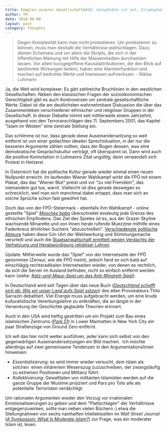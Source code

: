 ```yaml
---
title: Komplex unserer Gesellschaft&#58; Xenophobie ist out, Islamophobie in
author: TM
date: 2010-09-08
layout: post
category: thoughts
---
```


>Gegen Komplexität kann man nicht protestieren. Um protestieren zu können, muss man deshalb die Verhältnisse plattschlagen. Dazu dienen Schemata und vor allem die Skripts, die sich in der öffentlichen Meinung mit Hilfe der Massenmedien durchsetzen lassen. Vor allem kurzgegriffene Kausalattributionen, die den Blick auf bestimmte Wirkungen lenken, haben eine Alarmierfunktion und machen auf bedrohte Werte und Interessen aufmerksam. - Niklas Luhmann

Ja, die Welt wird komplexer. Es gibt zahlreiche Bruchlinien in den westlichen Gesellschaften. Neben den klassischen Fragen der sozioökonomischen Gerechtigkeit gibt es auch Kontroversen um zentrale gesellschaftliche Werte.
Dabei ist die am deutlichsten wahrnehmbare Diskussion die über das Zusammenleben verschiedener ethnischer und religiöser Gruppen in der Gesellschaft. In dieser Debatte nimmt seit mittlerweile einem Jahrzehnt, ausgehend von den Terroranschlägen des 11. Septembers 2001, das Kapitel "Islam im Westen" eine zentrale Stellung ein.

Das schlimme ist nur, dass gerade diese Auseinandersetzung so weit entfernt ist von einer gedachten idealen Sprechsituation, in der nur die besseren Argumente zählen sollten, dass der Bogen dessen, was eine demokratische Gesprächskultur verträgt, oft überspannt ist. Dann wird auch die positive Konnotation in Luhmanns Zitat ungültig; dann verwandelt sich Protest in Hetzerei.

In Österreich hat die politische Kultur gerade wieder einmal einen neuen Nullpunkt erreicht. Im laufenden Wiener Wahlkampf wirbt die FPÖ mit einem Plakat, das das "Wiener Blut" preist und vor "zu viel Fremdem", das niemandem gut tue, warnt. Vielleicht ist dies gerade deswegen so schrecklich, weil man sich manchmal dabei ertappt, dass man sich an solche Sprüche schon fast gewöhnt hat.

Doch das von der FPÖ-Steiermark - ebenfalls ihm Wahlkampf - online gestellte "Spiel" <a href="http://www.moschee-baba.at/">_Moschee baba_</a> überschreitet eindeutig jede Grenze des ethischen Empfindens. Das Ziel des Spieles ist es, aus der Grazer Skyline wachsende Minarette und von ihnen herab rufende Muezzine mithilfe eines Fadenkreuz ähnlichen Suchers "abzuschießen".
<a href="http://diepresse.com/home/politik/steiermarkwahl/591233/index.do?direct=591572&amp;_vl_backlink=/home/politik/steiermarkwahl/591572/index.do&amp;selChannel=">Verschiedenste politische Akteure</a> haben diese (Un-)Art der Wahlwerbung und Stimmungsmache verurteilt und auch die <a href="http://diepresse.com/home/politik/steiermarkwahl/591572/index.do?_vl_backlink=/home/index.do">Staatsanwaltschaft ermittelt wegen Verdachts der Verhetzung und Herabwürdigung religiöser Lehren</a>.

Update: Mittlerweile wurde das "Spiel" von der Internetseite der FPÖ genommen (Zensur, wie die FPÖ meint), jedoch fand es sich bald auf einschlägig rechtsradikalen Internetseiten wieder, von denen es rechtlich, da sich die Server im Ausland befinden, nicht so einfach entfernt werden kann (siehe: <a href="http://diepresse.com/home/politik/steiermarkwahl/592775/KatzundMausSpiel-um-das-AntiMinarettSpiel" target="_blank">_Katz-und-Maus-Spiel um das Anti-Minarett-Spiel_</a>).

In Deutschland wird seit Tagen über das neue Buch (<a href="http://www.randomhouse.de/book/edition.jsp?mid=4&amp;edi=296641#tabbox" target="_blank">_Deutschland schafft sich ab: Wie wir unser Land aufs Spiel setzen_</a>) des alten Provokateurs Thilo Sarrazin debattiert. Viel Energie muss aufgebracht werden, um eine krude kulturalistische Vererbungslehre zu entkräften, die an längst in der Versenkung der Geschichte geglaubte Theorien erinnert.

Auch in den USA wird heftig gestritten um ein Projekt zum Bau eines islamischen Zentrums (<a href="http://en.wikipedia.org/wiki/Park51" target="_blank">_Park 51_</a>) in Lower Manhatten in New York City ein paar Straßenzüge von Ground Zero entfernt.

Ich will das hier nicht weiter ausführen, jeder kann sich selbst von den gegenwärtigen Auseinandersetzungen ein Bild machen.  Ich möchte allerdings auf zwei gemeinsame Tendenzen in den Argumentationslinien hinweisen:

* _Essentialisierung_: es wird immer wieder versucht, _dem_ Islam als solchen  einen inhärenten Wesenszug zuzuschreiben, der zwangsläufig zu extremen Positionen und Militanz führt.
* _Kollektivierung_: Gewalttaten von militanten Islamisten werden auf die ganze Gruppe der Muslime projiziert und Pars pro Toto alle als potentielle Terroristen verdächtigt.

Um rationalen Argumenten wieder den Vorzug vor irrationalen Emotionalisierungen zu geben und dem "Plattschlagen" der Verhältnisse entgegenzuwirken, sollte man neben vielen Büchern :) etwa die Stellungnahmen von sechs namhaften Intellektuellen im _Wall Street Journal_ (<a href="http://online.wsj.com/article/SB10001424052748703369704575461503431290986.html?mod=rss_opinion_main&amp;utm_source=feedburner&amp;utm_medium=feed&amp;utm_campaign=Feed%3A+Dailyoped+%28DailyOpEd.com%29" target="_blank">_A Symposium: What Is Moderate Islam?_</a>) zur Frage, was ein moderater Islam ist, lesen.